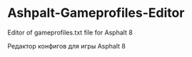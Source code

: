 # Ashpalt-Gameprofiles-Editor
Editor of gameprofiles.txt file for Asphalt 8

Редактор конфигов для игры Asphalt 8
